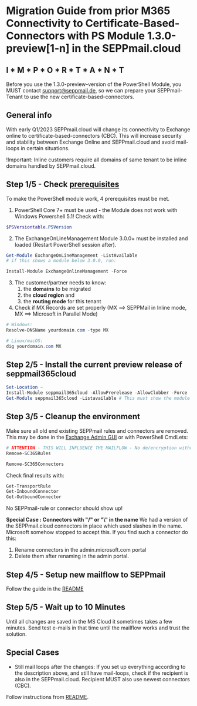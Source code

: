 # Migration Guide from prior M365 Connectivity to Certificate-Based-Connectors with PS Module 1.3.0-preview[1-n] in the SEPPmail.cloud

## I * M * P * O * R * T * A * N * T

Before you use the 1.3.0-preview-version of the PowerShell Module, you MUST contact support@seppmail.de, so we can prepare your SEPPmail-Tenant to use the new certificate-based-connectors.

## General info

With early Q1/2023 SEPPmail.cloud will change its connectivity to Exchange online to certificate-based-connectors (CBC). This will increase security and stability between Exchange Online and SEPPmail.cloud and avoid mail-loops in certain situations.

!Important: Inline customers require all domains of same tenant to be inline domains handled by  SEPPmail.cloud.

## Step 1/5 - Check [prerequisites](https://github.com/seppmail/SEPPmail365cloud#prerequisites)

To make the PowerShell module work, 4 prerequisites must be met.

1. PowerShell Core 7+ must be used - the Module does not work with Windows Powershell 5.1! Check with:

```powershell
$PSVersiontable.PSVersion
```

2. The ExchangeOnLineManagement Module 3.0.0+ must be installed and loaded (Restart PowerShell session after).

```powershell
Get-Module ExchangeOnLineManagement -ListAvailable
# if this shows a module below 3.0.0, run:

Install-Module ExchangeOnlineManagement -Force
```

3. The customer/partner needs to know:
   1.  the **domains** to be migrated
   2.  the **cloud region** and 
   3.  the **routing mode** for this tenant
4. Check if MX Records are set properly (MX ==> SEPPMail in Inline mode, MX ==> Microsoft in Parallel Mode)

```powershell
# Windows:
Resolve-DNSName yourdomain.com -type MX

# Linux/macOS:
dig yourdomain.com MX

```

## Step 2/5 - Install the current preview release of seppmail365cloud

```powershell
Set-Location ~ 
Install-Module seppmail365cloud -AllowPrerelease -AllowClobber -Force
Get-Module seppmail365cloud -Listavailable # This must show the module version 1.3.0-preview[1...] loaded.
```

## Step 3/5 - Cleanup the environment

Make sure all old end existing SEPPmail rules and connectors are removed. This may be done in the [Exchange Admin GUI](https://admin.microsoft.com/exchange) or with PowerShell CmdLets:

```powershell
# ATTENTION - THIS WILL INFLUENCE THE MAILFLOW - No de/encryption without rules/connectors
Remove-SC365Rules

Remove-SC365Connectors
```

Check final results with:

```powershell
Get-TransportRule
Get-InboundConnector
Get-OutboundConnector
```

No SEPPmail-rule or connector should show up!

**Special Case : Connectors with "/" or "\\" in the name**
We had a version of the SEPPmail.cloud connectors in place which used slashes in the name. Microsoft somehow stopped to accept this. If you find such a connector do this:

1. Rename connectors in the admin.microsoft.com portal
2. Delete them after renaming in the admin portal.

## Step 4/5 - Setup new mailflow to SEPPmail

Follow the guide in the [README](https://github.com/seppmail/SEPPmail365cloud#setup-the-integration)

## Step 5/5 - Wait up to 10 Minutes

Until all changes are saved in the MS Cloud it sometimes takes a few minutes. Send test e-mails in that time until the mailflow works and trust the solution.

## Special Cases

- Still mail loops after the changes: If you set up everything according to the description above, and still have mail-loops, check if the recipient is also in the SEPPmail.cloud. Recipient MUST also use newest connectors (CBC).

Follow instructions from [README](https://github.com/seppmail/SEPPmail365cloud/blob/main/README.md).